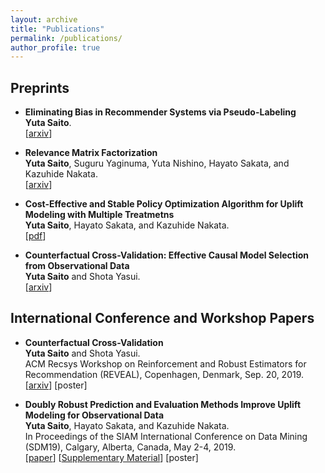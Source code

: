 ```yaml
---
layout: archive
title: "Publications"
permalink: /publications/
author_profile: true
---
```


## Preprints
- **Eliminating Bias in Recommender Systems via Pseudo-Labeling**  
__Yuta Saito__.   
[[arxiv]()]  

- **Relevance Matrix Factorization**  
__Yuta Saito__, Suguru Yaginuma, Yuta Nishino, Hayato Sakata, and Kazuhide Nakata.  
[[arxiv]()]  

- **Cost-Effective and Stable Policy Optimization Algorithm for Uplift Modeling with Multiple Treatmetns**    
__Yuta Saito__, Hayato Sakata, and Kazuhide Nakata.  
[[pdf](https://usaito.github.io/files/varts.pdf)]  

-  **Counterfactual Cross-Validation: Effective Causal Model Selection from Observational Data**  
__Yuta Saito__ and Shota Yasui.  
[[arxiv]()]  

## International Conference and Workshop Papers
-  **Counterfactual Cross-Validation**  
__Yuta Saito__ and Shota Yasui.  
ACM Recsys Workshop on Reinforcement and Robust Estimators for Recommendation (REVEAL), Copenhagen, Denmark, Sep. 20, 2019.  
[[arxiv]()] [poster]

-  **Doubly Robust Prediction and Evaluation Methods Improve Uplift Modeling for Observational Data**  
__Yuta Saito__, Hayato Sakata, and Kazuhide Nakata.  
 In Proceedings of the SIAM International Conference on Data Mining (SDM19), Calgary, Alberta, Canada, May 2-4, 2019.  
 [[paper](https://epubs.siam.org/doi/abs/10.1137/1.9781611975673.53)] [[Supplementary Material]()] [poster]
